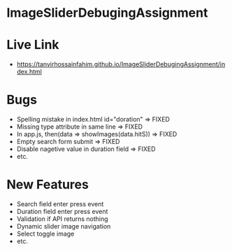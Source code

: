 # ImageSliderDebugingAssignment

# Live Link
- https://tanvirhossainfahim.github.io/ImageSliderDebugingAssignment/index.html

# Bugs
- Spelling mistake in index.html id="doration" => FIXED
- Missing type attribute in same line => FIXED
- In app.js, then(data => showImages(data.hitS)) => FIXED
- Empty search form submit => FIXED
- Disable nagetive value in duration field => FIXED
- etc.

# New Features
- Search field enter press event
- Duration field enter press event
- Validation if API returns nothing
- Dynamic slider image navigation
- Select toggle image
- etc.